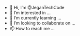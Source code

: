 - 👋 Hi, I’m @JeganTechCode
- 👀 I’m interested in ...
- 🌱 I’m currently learning ...
- 💞️ I’m looking to collaborate on ...
- 📫 How to reach me ...

<!---
JeganTechCode/JeganTechCode is a ✨ special ✨ repository because its `README.md` (this file) appears on your GitHub profile.
You can click the Preview link to take a look at your changes.
--->
